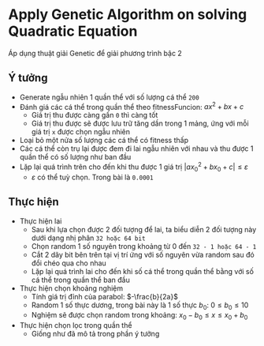 # Apply Genetic Algorithm on solving Quadratic Equation  

Áp dụng thuật giải Genetic để giải phương trình bậc 2  

## Ý tưởng  

- Generate ngẫu nhiên 1 quần thể với số lượng cá thể `200`  
- Đánh giá các cá thể trong quần thể theo fitnessFuncion: $ax^{2} + bx + c$  
    * Giá trị thu được càng gần `0` thì càng tốt  
    * Giá trị thu được sẽ được lưu trữ tăng dần trong 1 mảng, ứng với mỗi giá trị `x` được chọn ngẫu nhiên  
- Loại bỏ một nửa số lượng các cá thể có fitness thấp  
- Các cá thể còn trụ lại được đem đi lai ngẫu nhiên với nhau và thu được 1 quần thể có số lượng như ban đầu  
- Lặp lại quá trình trên cho đến khi thu được 1 giá trị $|ax_{0}^{2} + bx_{0} + c| \leq \varepsilon$  
    * $\varepsilon$ có thể tuỳ chọn. Trong bài là `0.0001`  

## Thực hiện  

- Thực hiện lai  
    * Sau khi lựa chọn được 2 đối tượng để lai, ta biểu diễn 2 đối tượng này dưới dạng nhị phân `32 hoặc 64 bit`  
    * Chọn random 1 số nguyên trong khoảng từ 0 đến `32 - 1 hoặc 64 - 1`  
    * Cắt 2 dãy bit bên trên tại vị trí ứng với số nguyên vừa random sau đó đổi chéo qua cho nhau  
    * Lặp lại quá trình lai cho đến khi số cá thể trong quần thể bằng với số cá thể trong quần thể ban đầu  
- Thực hiện chọn khoảng nghiệm  
    * Tính giá trị đỉnh của parabol: $-\frac{b}{2a}$  
    * Random 1 số thực dương, trong bài này là 1 số thực $b_{0}$: $0\leq b_{0}\leq 10$  
    * Nghiệm sẽ được chọn random trong khoảng: $x_{0}-b_{0}\leq x\leq x_{0}+b_{0}$  
- Thực hiện chọn lọc trong quần thể  
    * Giống như đã mô tả trong phần ý tưởng  
